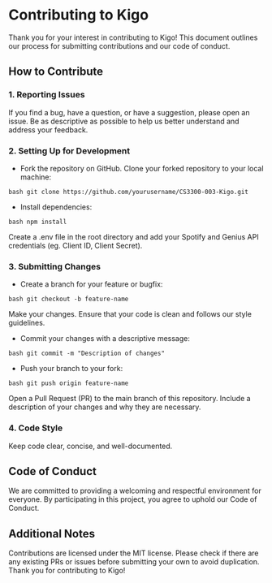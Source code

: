 # Contributing to Kigo

Thank you for your interest in contributing to Kigo!
This document outlines our process for submitting contributions and our code of conduct.

## How to Contribute

### 1. Reporting Issues

If you find a bug, have a question, or have a suggestion, please open an issue. Be as descriptive as possible to help us better understand and address your feedback.

### 2. Setting Up for Development

- Fork the repository on GitHub. Clone your forked repository to your local machine: 

```bash git clone https://github.com/yourusername/CS3300-003-Kigo.git ```

- Install dependencies: 

```bash npm install ```

Create a .env file in the root directory and add your Spotify and Genius API credentials (eg. Client ID, Client Secret).
### 3. Submitting Changes

- Create a branch for your feature or bugfix: 

```bash git checkout -b feature-name ```

Make your changes. Ensure that your code is clean and follows our style guidelines.

- Commit your changes with a descriptive message:

```bash git commit -m "Description of changes" ```

- Push your branch to your fork: 

```bash git push origin feature-name ```

Open a Pull Request (PR) to the main branch of this repository. Include a description of your changes and why they are necessary.

### 4. Code Style

Keep code clear, concise, and well-documented.

## Code of Conduct

We are committed to providing a welcoming and respectful environment for everyone. By participating in this project, you agree to uphold our Code of Conduct.

## Additional Notes

Contributions are licensed under the MIT license.
Please check if there are any existing PRs or issues before submitting your own to avoid duplication.
Thank you for contributing to Kigo!
